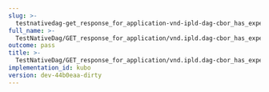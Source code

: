 ```yaml
---
slug: >-
  testnativedag-get_response_for_application-vnd-ipld-dag-cbor_has_expected_content-type-header_x-content-type-options
full_name: >-
  TestNativeDag/GET_response_for_application/vnd.ipld.dag-cbor_has_expected_Content-Type/Header_X-Content-Type-Options
outcome: pass
title: >-
  TestNativeDag/GET_response_for_application/vnd.ipld.dag-cbor_has_expected_Content-Type/Header_X-Content-Type-Options
implementation_id: kubo
version: dev-44b0eaa-dirty
---
```


